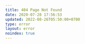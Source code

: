 ```yaml
---
title: 404 Page Not Found
date: 2020-07-28 17:56:53
updated: 2022-08-26T05:50:00+0700
type: error
layout: error
noindex: true
---
```


<script>
  let url = location.href;

  let redirect = false;
  if (url.includes('/Chimeraland')) {
    url = url.replace('/Chimeraland', '/chimeraland');
    redirect = true;
  }
  if (url.includes('/Monsters')) {
    url = url.replace('/Monsters', '/monsters');
    redirect = true;
  }
  if (url.includes('/Attendants')) {
    url = url.replace('/Attendants', '/attendants');
    redirect = true;
  }
  if (url.endsWith('/Recipes.html')) {
    url = url.replace('/Recipes.html', '/recipes.html');
    redirect = true;
  }
  if (url.includes('/Recipes/')) {
    url = url.replace('/Recipes/', '/recipes/');
    redirect = true;
  }

  function redir(url) {
    try {
      window.location.href(url);
    } catch (_e) {
      try {
        location.href(url);
      } catch (__e) {
        try {
          location.replace(url);
        } catch(___e) {
          window.location = url;
        }
      }
    }
  }

  if (redirect) {
    alert(`url migrated and redirecting to ${url}`);
    redir(url);
    document.head.innerHTML += `<link rel="canonical" href="${url}" />`;
  }
</script>